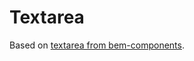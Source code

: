 # Textarea

Based on [textarea from bem-components](https://github.com/bem/bem-components/blob/v2/common.blocks/textarea/textarea.en.md).
